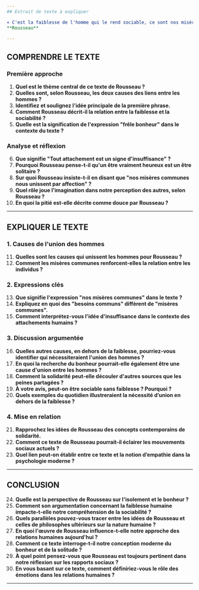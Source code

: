 ```yaml
---
## Extrait de texte à expliquer

« C'est la faiblesse de l'homme qui le rend sociable, ce sont nos misères communes qui portent nos cœurs à l'humanité : nous ne lui devrions rien si nous n'étions pas hommes. Tout attachement est un signe d'insuffisance : si chacun de nous n'avait nul besoin des autres, il ne songerait guère à s'unir à eux. Ainsi de notre infirmité même naît notre frêle bonheur. Un être vraiment heureux est un être solitaire. […]. Il suit de là que nous nous attachons à nos semblables moins par le sentiment de leurs plaisirs que par celui de leurs peines ; car nous y voyons bien mieux l'identité de notre nature et les garants de leur attachement pour nous. Si nos besoins communs nous unissent par intérêt, nos misères communes nous unissent par affection. […]. L'imagination nous met à la place du misérable plutôt qu'à celle de l'homme heureux, on sent que l'un de ces états nous touche de plus près que l'autre. La pitié est douce, parce qu'en se mettant à la place de celui qui souffre, on sent pourtant le plaisir de ne pas souffrir comme lui. »  
**Rousseau**

---
```


## COMPRENDRE LE TEXTE

### Première approche

1. **Quel est le thème central de ce texte de Rousseau ?**  
2. **Quelles sont, selon Rousseau, les deux causes des liens entre les hommes ?**  
3. **Identifiez et soulignez l'idée principale de la première phrase.**  
4. **Comment Rousseau décrit-il la relation entre la faiblesse et la sociabilité ?**  
5. **Quelle est la signification de l'expression "frêle bonheur" dans le contexte du texte ?**  

### Analyse et réflexion

6. **Que signifie "Tout attachement est un signe d'insuffisance" ?**  
7. **Pourquoi Rousseau pense-t-il qu'un être vraiment heureux est un être solitaire ?**  
8. **Sur quoi Rousseau insiste-t-il en disant que "nos misères communes nous unissent par affection" ?**  
9. **Quel rôle joue l'imagination dans notre perception des autres, selon Rousseau ?**  
10. **En quoi la pitié est-elle décrite comme douce par Rousseau ?**  

---

## EXPLIQUER LE TEXTE

### 1. Causes de l'union des hommes

11. **Quelles sont les causes qui unissent les hommes pour Rousseau ?**  
12. **Comment les misères communes renforcent-elles la relation entre les individus ?**  

### 2. Expressions clés

13. **Que signifie l'expression "nos misères communes" dans le texte ?**  
14. **Expliquez en quoi des "besoins communs" diffèrent de "misères communes".**  
15. **Comment interprétez-vous l'idée d'insuffisance dans le contexte des attachements humains ?**  

### 3. Discussion argumentée

16. **Quelles autres causes, en dehors de la faiblesse, pourriez-vous identifier qui nécessiteraient l'union des hommes ?**  
17. **En quoi la recherche du bonheur pourrait-elle également être une cause d'union entre les hommes ?**  
18. **Comment la solidarité peut-elle découler d'autres sources que les peines partagées ?**  
19. **À votre avis, peut-on être sociable sans faiblesse ? Pourquoi ?**  
20. **Quels exemples du quotidien illustreraient la nécessité d’union en dehors de la faiblesse ?**  

### 4. Mise en relation

21. **Rapprochez les idées de Rousseau des concepts contemporains de solidarité.**  
22. **Comment ce texte de Rousseau pourrait-il éclairer les mouvements sociaux actuels ?**  
23. **Quel lien peut-on établir entre ce texte et la notion d’empathie dans la psychologie moderne ?**  

---

## CONCLUSION

24. **Quelle est la perspective de Rousseau sur l'isolement et le bonheur ?**  
25. **Comment son argumentation concernant la faiblesse humaine impacte-t-elle notre compréhension de la sociabilité ?**  
26. **Quels parallèles pouvez-vous tracer entre les idées de Rousseau et celles de philosophes ultérieurs sur la nature humaine ?**  
27. **En quoi l'œuvre de Rousseau influence-t-elle notre approche des relations humaines aujourd'hui ?**  
28. **Comment ce texte interroge-t-il notre conception moderne du bonheur et de la solitude ?**  
29. **À quel point pensez-vous que Rousseau est toujours pertinent dans notre réflexion sur les rapports sociaux ?**  
30. **En vous basant sur ce texte, comment définiriez-vous le rôle des émotions dans les relations humaines ?**  

--- 